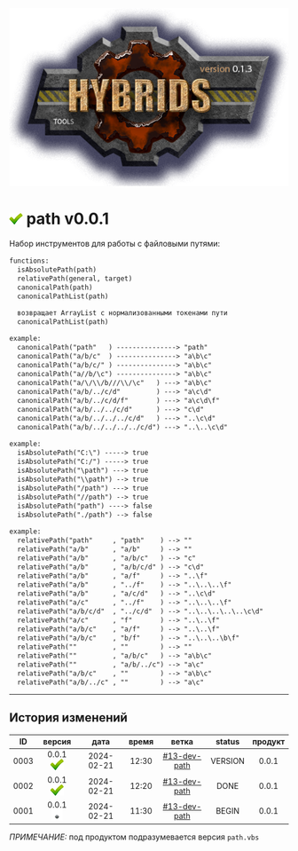 [![logo](../logo.png)](../docs.md "documentation") 

[M]: ../docs.md        "родитель"
[P]: ../icons/progress.png  "в процессе..."
[S]: ../icons/success.png   "ошибок не обнаружено"
[E]: ../icons/empty.png     "нет данных"

[![S]][M] path v0.0.1
=====================
Набор инструментов для работы с файловыми путями:  

```vbs
functions:
  isAbsolutePath(path)
  relativePath(general, target)
  canonicalPath(path)
  canonicalPathList(path)
```

```vbs
  возвращает ArrayList с нормализованными токенами пути
  canonicalPathList(path)
```

```vbs
example:
  canonicalPath("path"   ) ---------------> "path"
  canonicalPath("a/b/c"  ) ---------------> "a\b\c"
  canonicalPath("a/b/c/" ) ---------------> "a\b\c"
  canonicalPath("a//b/\c") ---------------> "a\b\c"
  canonicalPath("a/\/\\/b///\\/\c"   ) ---> "a\b\c"
  canonicalPath("a/b/../c/d"         ) ---> "a\c\d"
  canonicalPath("a/b/../c/d/f"       ) ---> "a\c\d\f"
  canonicalPath("a/b/../../c/d"      ) ---> "c\d"
  canonicalPath("a/b/../../../c/d"   ) ---> "..\c\d"
  canonicalPath("a/b/../../../../c/d") ---> "..\..\c\d"
```


```vbs
example:
  isAbsolutePath("C:\") -----> true
  isAbsolutePath("C:/") -----> true
  isAbsolutePath("\path") ---> true
  isAbsolutePath("\\path") --> true
  isAbsolutePath("/path") ---> true
  isAbsolutePath("//path") --> true
  isAbsolutePath("path") ----> false
  isAbsolutePath("./path") --> false
```

```vbs
example:
  relativePath("path"     , "path"    ) --> ""
  relativePath("a/b"      , "a/b"     ) --> ""
  relativePath("a/b"      , "a/b/c"   ) --> "c"
  relativePath("a/b"      , "a/b/c/d" ) --> "c\d"
  relativePath("a/b"      , "a/f"     ) --> "..\f"
  relativePath("a/b"      , "../f"    ) --> "..\..\..\f"
  relativePath("a/b"      , "a/c/d"   ) --> "..\c\d"
  relativePath("a/c"      , "../f"    ) --> "..\..\..\f"
  relativePath("a/b/c/d"  , "../c/d"  ) --> "..\..\..\..\..\c\d"
  relativePath("a/c"      , "f"       ) --> "..\..\f"
  relativePath("a/b/c"    , "a/f"     ) --> "..\..\f"
  relativePath("a/b/c"    , "b/f"     ) --> "..\..\..\b\f"
  relativePath(""         , ""        ) --> ""
  relativePath(""         , "a/b/c"   ) --> "a\b\c"
  relativePath(""         , "a/b/../c") --> "a\c"
  relativePath("a/b/c"    , ""        ) --> "a\b\c"
  relativePath("a/b/../c" , ""        ) --> "a\c"
```

--------------------------------------------------------------------------------

История изменений 
-----------------

| **ID** |      версия     |    дата    | время |      ветка     | status  | продукт |  
|:------:|:---------------:|:----------:|:-----:|:--------------:|:-------:|:-------:|  
|  0003  | 0.0.1 [![S]][M] | 2024-02-21 | 12:30 | [#13-dev-path] | VERSION |  0.0.1  |  
|  0002  | 0.0.1 [![S]][M] | 2024-02-21 | 12:20 | [#13-dev-path] |  DONE   |  0.0.1  |  
|  0001  | 0.0.1 [![E]][M] | 2024-02-21 | 11:30 | [#13-dev-path] |  BEGIN  |  0.0.1  |  

*ПРИМЕЧАНИЕ:* под продуктом подразумевается версия `path.vbs`  

[#13-dev-path]: ../history.md#-v013-dev
